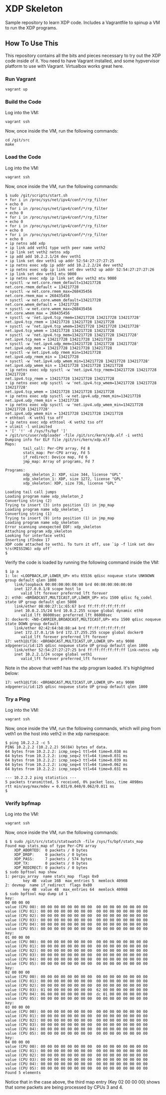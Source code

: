 # XDP Skeleton

Sample repository to learn XDP code. Includes a Vagrantfile to spinup a VM to
run the XDP programs.

## How To Use This

This repository contains all the bits and pieces necessary to try out the XDP
code inside of it. You need to have Vagrant installed, and some hypvervisor
platform to use with Vagrant. Virtualbox works great here.

### Run Vagrant

```console
vagrant up
```

### Build the Code

Log into the VM:

```console
vagrant ssh
```

Now, once inside the VM, run the following commands:

```console
cd /git/src
make
```

### Load the Code

Log into the VM:

```console
vagrant ssh
```

Now, once inside the VM, run the following commands:

<!-- markdownlint-disable -->
```console
$ sudo /git/scripts/start.sh
+ for i in /proc/sys/net/ipv4/conf/*/rp_filter
+ echo 0
+ for i in /proc/sys/net/ipv4/conf/*/rp_filter
+ echo 0
+ for i in /proc/sys/net/ipv4/conf/*/rp_filter
+ echo 0
+ for i in /proc/sys/net/ipv4/conf/*/rp_filter
+ echo 0
+ for i in /proc/sys/net/ipv4/conf/*/rp_filter
+ echo 0
+ ip netns add xdp
+ ip link add veth1 type veth peer name veth2
+ ip link set veth2 netns xdp
+ ip add add 10.2.2.1/24 dev veth1
+ ip link set dev veth1 up addr 52:54:27:27:27:25
+ ip netns exec xdp ip addr add 10.2.2.2/24 dev veth2
+ ip netns exec xdp ip link set dev veth2 up addr 52:54:27:27:27:26
+ ip link set dev veth1 mtu 9000
+ ip netns exec xdp ip link set dev veth2 mtu 9000
+ sysctl -w net.core.rmem_default=134217728
net.core.rmem_default = 134217728
+ sysctl -w net.core.rmem_max=268435456
net.core.rmem_max = 268435456
+ sysctl -w net.core.wmem_default=134217728
net.core.wmem_default = 134217728
+ sysctl -w net.core.wmem_max=268435456
net.core.wmem_max = 268435456
+ sysctl -w 'net.ipv4.tcp_rmem=134217728 134217728 134217728'
net.ipv4.tcp_rmem = 134217728 134217728 134217728
+ sysctl -w 'net.ipv4.tcp_wmem=134217728 134217728 134217728'
net.ipv4.tcp_wmem = 134217728 134217728 134217728
+ sysctl -w 'net.ipv4.tcp_mem=134217728 134217728 134217728'
net.ipv4.tcp_mem = 134217728 134217728 134217728
+ sysctl -w 'net.ipv4.udp_mem=134217728 134217728 134217728'
net.ipv4.udp_mem = 134217728 134217728 134217728
+ sysctl -w net.ipv4.udp_rmem_min=134217728
net.ipv4.udp_rmem_min = 134217728
+ sysctl -w 'net.ipv4.udp_wmem_min=134217728 134217728 134217728'
net.ipv4.udp_wmem_min = 134217728 134217728 134217728
+ ip netns exec xdp sysctl -w 'net.ipv4.tcp_rmem=134217728 134217728 134217728'
net.ipv4.tcp_rmem = 134217728 134217728 134217728
+ ip netns exec xdp sysctl -w 'net.ipv4.tcp_wmem=134217728 134217728 134217728'
net.ipv4.tcp_wmem = 134217728 134217728 134217728
+ ip netns exec xdp sysctl -w net.ipv4.udp_rmem_min=134217728
net.ipv4.udp_rmem_min = 134217728
+ ip netns exec xdp sysctl -w 'net.ipv4.udp_wmem_min=134217728 134217728 134217728'
net.ipv4.udp_wmem_min = 134217728 134217728 134217728
+ ethtool -K veth1 tso off
+ ip netns exec xdp ethtool -K veth2 tso off
+ ulimit -l unlimited
+ '[' '!' -d /sys/fs/bpf ']'
+ /git/src/user/xdploader -file /git/src/kern/xdp.elf -i veth1
Dumping info for ELF file /git/src/kern/xdp.elf
Maps:
        tail_call: Per-CPU array, Fd 8
        stats_map: Per-CPU array, Fd 5
        if_redirect: Device map, Fd 6
        jmp_map: Array of programs, Fd 7

Programs:
        xdp_skeleton_2: XDP, size 344, license "GPL"
        xdp_skeleton_1: XDP, size 1272, license "GPL"
        xdp_skeleton: XDP, size 736, license "GPL"

Loading tail call jumps
Loading program name xdp_skeleton_2
Converting string (2)
Trying to insert (3) into position (2) in jmp_map
Loading program name xdp_skeleton_1
Converting string (1)
Trying to insert (9) into position (1) in jmp_map
Loading program name xdp_skeleton
Error scanning unexpected EOF: xdp_skeleton
Attaching program xdp_skeleton
Looking for interface veth1
Inserting ifIndex 17
XDP code attached to veth1. To turn it off, use `ip -f link set dev %!s(MISSING) xdp off`
$
```
<!-- markdownlint-restore -->

Verify the code is loaded by running the following command inside the VM:

<!-- markdownlint-disable -->
```console
$ ip a
1: lo: <LOOPBACK,UP,LOWER_UP> mtu 65536 qdisc noqueue state UNKNOWN group default qlen 1000
    link/loopback 00:00:00:00:00:00 brd 00:00:00:00:00:00
    inet 127.0.0.1/8 scope host lo
       valid_lft forever preferred_lft forever
2: eth0: <BROADCAST,MULTICAST,UP,LOWER_UP> mtu 1500 qdisc fq_codel state UP group default qlen 5000
    link/ether 08:00:27:1c:65:67 brd ff:ff:ff:ff:ff:ff
    inet 10.0.2.15/24 brd 10.0.2.255 scope global dynamic eth0
       valid_lft 86000sec preferred_lft 86000sec
3: docker0: <NO-CARRIER,BROADCAST,MULTICAST,UP> mtu 1500 qdisc noqueue state DOWN group default
    link/ether 02:42:64:b8:88:a4 brd ff:ff:ff:ff:ff:ff
    inet 172.17.0.1/16 brd 172.17.255.255 scope global docker0
       valid_lft forever preferred_lft forever
17: veth1@if16: <BROADCAST,MULTICAST,UP,LOWER_UP> mtu 9000 xdpgeneric/id:125 qdisc noqueue state UP group default qlen 1000
    link/ether 52:54:27:27:27:25 brd ff:ff:ff:ff:ff:ff link-netns xdp
    inet 10.2.2.1/24 scope global veth1
       valid_lft forever preferred_lft forever
```
<!-- markdownlint-restore -->

Note in the above that veth1 has the xdp program loaded. It's highlighted below:

<!-- markdownlint-disable -->
```console
17: veth1@if16: <BROADCAST,MULTICAST,UP,LOWER_UP> mtu 9000 xdpgeneric/id:125 qdisc noqueue state UP group default qlen 1000
```
<!-- markdownlint-restore -->

### Try a Ping

Log into the VM:

```console
vagrant ssh
```

Now, once inside the VM, run the following commands, which will ping from veth1
on the host into veth2 in the xdp namespace:

```console
$ ping 10.2.2.2 -c 5
PING 10.2.2.2 (10.2.2.2) 56(84) bytes of data.
64 bytes from 10.2.2.2: icmp_seq=1 ttl=64 time=0.038 ms
64 bytes from 10.2.2.2: icmp_seq=2 ttl=64 time=0.031 ms
64 bytes from 10.2.2.2: icmp_seq=3 ttl=64 time=0.039 ms
64 bytes from 10.2.2.2: icmp_seq=4 ttl=64 time=0.062 ms
64 bytes from 10.2.2.2: icmp_seq=5 ttl=64 time=0.031 ms

--- 10.2.2.2 ping statistics ---
5 packets transmitted, 5 received, 0% packet loss, time 4098ms
rtt min/avg/max/mdev = 0.031/0.040/0.062/0.011 ms
$
```

### Verify bpfmap

Log into the VM:

```console
vagrant ssh
```

Now, once inside the VM, run the following commands:

```console
$ $ sudo /git/src/stats/statswatch -file /sys/fs/bpf/stats_map
Found map stats_map of type Per-CPU array
    XDP_ABORTED:  0 packets / 0 bytes
    XDP_DROP:     0 packets / 0 bytes
    XDP_PASS:     7 packets / 574 bytes
    XDP_TX:       0 packets / 0 bytes
    XDP_REDIRECT: 0 packets / 0 bytes
$ sudo bpftool map show
1: percpu_array  name stats_map  flags 0x0
        key 4B  value 16B  max_entries 5  memlock 4096B
2: devmap  name if_redirect  flags 0x80
        key 4B  value 4B  max_entries 64  memlock 4096B
$ sudo bpftool map dump id 1
key:
00 00 00 00
value (CPU 00): 00 00 00 00 00 00 00 00  00 00 00 00 00 00 00 00
value (CPU 01): 00 00 00 00 00 00 00 00  00 00 00 00 00 00 00 00
value (CPU 02): 00 00 00 00 00 00 00 00  00 00 00 00 00 00 00 00
value (CPU 03): 00 00 00 00 00 00 00 00  00 00 00 00 00 00 00 00
value (CPU 04): 00 00 00 00 00 00 00 00  00 00 00 00 00 00 00 00
value (CPU 05): 00 00 00 00 00 00 00 00  00 00 00 00 00 00 00 00
key:
01 00 00 00
value (CPU 00): 00 00 00 00 00 00 00 00  00 00 00 00 00 00 00 00
value (CPU 01): 00 00 00 00 00 00 00 00  00 00 00 00 00 00 00 00
value (CPU 02): 00 00 00 00 00 00 00 00  00 00 00 00 00 00 00 00
value (CPU 03): 00 00 00 00 00 00 00 00  00 00 00 00 00 00 00 00
value (CPU 04): 00 00 00 00 00 00 00 00  00 00 00 00 00 00 00 00
value (CPU 05): 00 00 00 00 00 00 00 00  00 00 00 00 00 00 00 00
key:
02 00 00 00
value (CPU 00): 00 00 00 00 00 00 00 00  00 00 00 00 00 00 00 00
value (CPU 01): 00 00 00 00 00 00 00 00  00 00 00 00 00 00 00 00
value (CPU 02): 00 00 00 00 00 00 00 00  00 00 00 00 00 00 00 00
value (CPU 03): 01 00 00 00 00 00 00 00  62 00 00 00 00 00 00 00
value (CPU 04): 06 00 00 00 00 00 00 00  dc 01 00 00 00 00 00 00
value (CPU 05): 00 00 00 00 00 00 00 00  00 00 00 00 00 00 00 00
key:
03 00 00 00
value (CPU 00): 00 00 00 00 00 00 00 00  00 00 00 00 00 00 00 00
value (CPU 01): 00 00 00 00 00 00 00 00  00 00 00 00 00 00 00 00
value (CPU 02): 00 00 00 00 00 00 00 00  00 00 00 00 00 00 00 00
value (CPU 03): 00 00 00 00 00 00 00 00  00 00 00 00 00 00 00 00
value (CPU 04): 00 00 00 00 00 00 00 00  00 00 00 00 00 00 00 00
value (CPU 05): 00 00 00 00 00 00 00 00  00 00 00 00 00 00 00 00
key:
04 00 00 00
value (CPU 00): 00 00 00 00 00 00 00 00  00 00 00 00 00 00 00 00
value (CPU 01): 00 00 00 00 00 00 00 00  00 00 00 00 00 00 00 00
value (CPU 02): 00 00 00 00 00 00 00 00  00 00 00 00 00 00 00 00
value (CPU 03): 00 00 00 00 00 00 00 00  00 00 00 00 00 00 00 00
value (CPU 04): 00 00 00 00 00 00 00 00  00 00 00 00 00 00 00 00
value (CPU 05): 00 00 00 00 00 00 00 00  00 00 00 00 00 00 00 00
Found 5 elements
```

Notice that in the case above, the third map entry (Key 02 00 00 00) shows
that some packets are being processed by CPUs 3 and 4.

